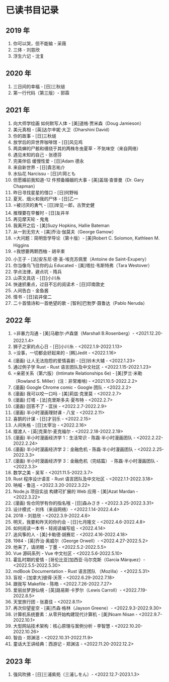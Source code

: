 # 已读书目记录

## 2019 年

1. 你可以哭，但不能输 - 采薇
2. 三体 - 刘慈欣
3. 浮生六记 - 沈复

## 2020 年

1. 三日间的幸福 - [日]三秋缒
2. 第一行代码（第三版）- 郭霖

## 2021 年

1. 向大师学绘画 如何默写人体 - [美]道格·贾米森（Doug Jamieson）
2. 美元真相 - [英]达尔辛妮·大卫（Dharshini David）
3. 你的故事 - [日]三秋缒
4. 放学后的异世界咖啡馆 - [日]风见鸡
5. 两具蝉的尸骸和缠绕于其的两株冬虫夏草 - 不気味空（来自网络）
6. 遇见未知的自己 - 张德芬
7. 完美伴侣 缓慢性爱 - [日]Adam 德永
8. 来自新世界 - [日]貴志祐介
9. 水仙花 Narcissu - [日]片岡とも
10. 但愿婚前我知道-12 件预备婚姻的大事 - [美]盖瑞·查普曼（Dr. Gary Chapman）
11. 昨日寻找星星的借口 - [日]何野裕
12. 夏天、烟火和我的尸体 - [日]乙一
13. ⭐️被讨厌的勇气 - [日]岸见一郎，古贺史健
14. 推理要在早餐时 - [日]友井羊
15. 再见摩天轮 - 鬼鬼
16. 我离开之后 - [美]Suzy Hopkins, Hallie Bateman
17. 从一到无穷大 - [美]乔治·伽莫夫（George Gamow）
18. ⭐️大问题：简明哲学导论（第十版）- [美]Robert C. Solomon, Kathleen M. Higgins
19. ⭐️我想要两颗西柚 - 胡辛束
20. 小王子 - [法]安东尼·德·圣-埃克苏佩里（Antoine de Saint-Exupery）
21. 你当像鸟飞往你的山 Educated - [美]塔拉·韦斯特弗（Tara Westover）
22. 学点法律，避点坑 - 隋兵
23. 山茶文具店 - [日]小川糸
24. 快速抓重点，过目不忘的阅读术 - [日]印南敦史
25. 人间告白 - 金鱼酱
26. 情书 - [日]岩井俊二
27. 二十首情诗和一首绝望的歌 - [智利]巴勃罗·聂鲁达（Pablo Neruda）

## 2022 年

1. ⭐️非暴力沟通 - [美]马歇尔·卢森堡（Marshall B.Rosenberg）- <2021.12.20-2022.1.4>
2. 狮子之家的点心日 - [日]小川糸 - <2022.1.9-2022.1.13>
3. ⭐️没事，一切都会好起来的 - [韩]Jedit - <2022.1.16>
4. (漫画) 让人无法抱怨的爱情喜剧 - [日]铃木大辅 - <2022.1.23>
5. 通过例子学 Rust - Rust 语言团队及中文社区 - <2022.1.15-2022.1.23>
6. ⭐️亲密关系（第六版）(Intimate Relationships 6e) - [美]罗兰·米勒（Rowland S. Miller）(注：非常难啃) - <2021.10.5-2022.2.2>
7. (漫画) Google Chrome comic - Google 团队 - <2022.2.2>
8. (漫画) 我可以咬一口吗 - [美]莉兹·克里莫 - <2022.2.7>
9. (漫画) 灯塔 - [法]克里斯多夫·夏布特 - <2022.2.7>
10. (漫画) 回答不了 - 匡扶 - <2022.2.7-2022.2.9>
11. (漫画) 半小时漫画理财课 - 八宝 - <2022.2.11>
12. 喜鹊的计谋 - [日]才羽乐 - <2022.2.15>
13. 人间失格 - [日]太宰治 - <2022.2.16>
14. 摆渡人 - [英]克莱尔·麦克福尔 - <2022.2.18-2022.2.19>
15. (漫画) 半小时漫画经济学 1：生活常识 - 陈磊·半小时漫画团队 - <2022.2.22-2022.2.24>
16. (漫画) 半小时漫画经济学 2：金融危机 - 陈磊·半小时漫画团队 - <2022.2.25-2022.3.3>
17. (漫画) 半小时漫画经济学 3：金融危机（完结篇） - 陈磊·半小时漫画团队 - <2022.3.3>
18. 数学之美 - 吴军 - <2021.11.5-2022.3.7>
19. Rust 程序设计语言 - Rust 语言团队及中文社区 - <2022.1.1-2022.3.18>
20. 呐喊 - 鲁迅 - <2022.3.20-2022.3.22>
21. Node.js 项目实战 构建可扩展的 Web 应用 - [美]Azat Mardan - <2022.3.22>
22. (漫画) 佐仓同学有你的指名哦 - [日]森みさき - <2022.3.25-2022.3.31>
23. 设计模式 - 刘伟（来自网络）- <2022.1.14-2022.4.4>
24. 2018 - 刘慈欣 - <2022.3.9-2022.4.6>
25. 明天，我要和昨天的你约会 - [日]七月隆文 - <2022.4.6-2022.4.8>
26. 如何阅读一本书 - 轻阅读编写组 - <2022.4.14>
27. 追风筝的人 - [美]卡勒德·胡赛尼 - <2022.4.16-2022.4.18>
28. 1984 - [英]乔治·奥威尔（George Orwell）- <2022.4.27-2022.5.2>
29. 他来了，请闭眼 - 丁墨 - <2022.5.2-2022.5.5>
30. Vue 源码系列 - Vue 中文社区 - <2022.5.6-2022.5.10>
31. 霍乱时期的爱情 - [哥伦比亚]加西亚·马尔克斯（García Márquez）- <2022.5.5-2022.5.30>
32. mdBook Documentation - Rust 语言团队 （Mozilla）- <2022.5.31>
33. 盲视 - [加拿大]彼得·沃茨 - <2022.6.29-2022.7.18>
34. 跟我写 Makefile - 陈皓 - <2022.7.26-2022.7.27>
35. 爱丽丝梦游仙境 - [英]路易斯·卡罗尔（Lewis Carroll）- <2022.7.19-2022.8.5>
36. 天堂旅行团 - 张嘉佳 - <2022.8.11>
37. 再次仰望星空 - [美]杰森·格林（Jayson Greene）- <2022.9.3-2022.9.30>
38. 计算机系统要素：从零开始构建现代计算机 - [美]Noam Nisan - <2022.9.7-2022.10.1>
39. 大型网站技术架构：核心原理与案例分析 - 李智慧 - <2022.10.20-2022.10.26>
40. 智齿 - 郑渊洁 - <2022.10.31-2022.11.9>
41. 童话大王讲经典：西游记 - 郑渊洁 - <2022.11.20-2022.12.2>

## 2023 年

1. 强风吹拂 - [日]三浦紫苑（三浦しをん）- <2022.12.7-2023.1.3>